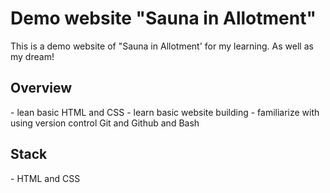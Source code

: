 <h1>Demo website "Sauna in Allotment"</h1>

This is a demo website of "Sauna in Allotment' for my learning. As well as my dream! 

<h2>Overview</h2>
- lean basic HTML and CSS
- learn basic website building
- familiarize with using version control Git and Github and Bash

<h2>Stack</h2>
- HTML and CSS


